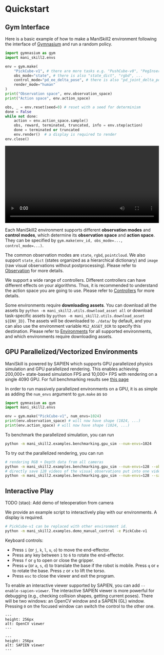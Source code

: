 # Quickstart

## Gym Interface

Here is a basic example of how to make a ManiSkill2 environment following the interface of [Gymnasium](https://gymnasium.farama.org/) and run a random policy.

```python
import gymnasium as gym
import mani_skill2.envs

env = gym.make(
    "PickCube-v1", # there are more tasks e.g. "PushCube-v0", "PegInsertionSide-v0, ...
    obs_mode="state", # there is also "state_dict", "rgbd", ...
    control_mode="pd_ee_delta_pose", # there is also "pd_joint_delta_pos", ...
    render_mode="human"
)
print("Observation space", env.observation_space)
print("Action space", env.action_space)

obs, _ = env.reset(seed=0) # reset with a seed for determinism
done = False
while not done:
    action = env.action_space.sample()
    obs, reward, terminated, truncated, info = env.step(action)
    done = terminated or truncated
    env.render()  # a display is required to render
env.close()
```
<video width="100%" controls autoplay>
  <source src="/_static/videos/demo.mp4" type="video/mp4">
</video>

<!-- .. video:: videos/demo.mp4 -->


Each ManiSkill2 environment supports different **observation modes** and **control modes**, which determine its **observation space** and **action space**. They can be specified by `gym.make(env_id, obs_mode=..., control_mode=...)`.

The common observation modes are `state`, `rgbd`, `pointcloud`. We also support `state_dict` (states organized as a hierarchical dictionary) and `image` (raw visual observations without postprocessing). Please refer to [Observation](../concepts/observation.md) for more details.

We support a wide range of controllers. Different controllers can have different effects on your algorithms. Thus, it is recommended to understand the action space you are going to use. Please refer to [Controllers](../concepts/controllers.md) for more details.

Some environments require **downloading assets**. You can download all the assets by `python -m mani_skill2.utils.download_asset all` or download task-specific assets by `python -m mani_skill2.utils.download_asset ${ENV_ID}`. The assets will be downloaded to `./data/` by default, and you can also use the environment variable `MS2_ASSET_DIR` to specify this destination. Please refer to [Environments](../concepts/environments.md) for all supported environments, and which environments require downloading assets.

## GPU Parallelized/Vectorized Environments

ManiSkill is powered by SAPIEN which supports GPU parallelized physics simulation and GPU parallelized rendering. This enables achieving 200,000+ state-based simulation FPS and 10,000+ FPS with rendering on a single 4090 GPU. For full benchmarking results see [this page](../additional_resources/performance_benchmarking)

In order to run massively parallelized environments on a GPU, it is as simple as adding the `num_envs` argument to `gym.make` as so

```python
import gymnasium as gym
import mani_skill2.envs

env = gym.make("PickCube-v1", num_envs=1024)
print(env.observation_space) # will now have shape (1024, ...)
print(env.action_space) # will now have shape (1024, ...)
```

To benchmark the parallelized simulation, you can run 

```bash
python -m mani_skill2.examples.benchmarking.gpu_sim --num-envs=1024
```

To try out the parallelized rendering, you can run

```bash
# rendering RGB + Depth data from all cameras
python -m mani_skill2.examples.benchmarking.gpu_sim --num-envs=128 --obs-mode="rgbd"
# directly save 128 videos of the visual observations put into one video
python -m mani_skill2.examples.benchmarking.gpu_sim --num-envs=128 --save-video
```


<!-- 
We provide examples to use our `VecEnv` with [Stable-baselines3](https://stable-baselines3.readthedocs.io/en/master/). Please refer to our [notebook](https://github.com/haosulab/ManiSkill2/blob/main/examples/tutorials/2_reinforcement_learning.ipynb) or [example scripts](https://github.com/haosulab/ManiSkill2/tree/main/examples/tutorials/reinforcement-learning). -->

<!-- ---

**Implementation details**: The vectorized environment is optimized for visual observations. In short, the vectorized environment creates multiple python processes (workers) to run the physical simulation for each environment. For each timestep, each worker will compute non-visual observations and rewards in parallel with rendering visual observations. Specifically, the worker (client) sends information needed for rendering to the main process (server), and the actual work of rendering is done by the server. Thus, non-visual and visual observations are obtained in parallel, and the amount of information to communicate between processes is minimized.

:::{note}
- The vectorized environment only supports observation modes including visual observations (`rgbd`, `pointcloud`, `image`). If only state observations are needed, most RL libraries (like Stable-baselines3) provide their implementations of multi-process vectorized environments.
- The visual observations (rendered from cameras) are `torch.Tensor` while non-visual observations are `numpy.ndarray`. It is critical to keep tensors on the GPU for overall efficiency.
- `env.render()` is not supported in the vectorized environment. We suggest that you only use our implementation of vectorized environments for training.
::: -->

## Interactive Play

TODO (stao): Add demo of teleoperation from camera

We provide an example script to interactively play with our environments. A display is required.

```bash
# PickCube-v1 can be replaced with other environment id.
python -m mani_skill2.examples.demo_manual_control -e PickCube-v1
```

Keyboard controls:

- Press `i` (or `j`, `k`, `l`, `u`, `o`) to move the end-effector.
- Press any key between `1` to `6` to rotate the end-effector.
- Press `f` or `g` to open or close the gripper.
- Press `w` (or `a`, `s`, `d`) to translate the base if the robot is mobile. Press `q` or `e` to rotate the base. Press `z` or `x` to lift the torso.
- Press `esc` to close the viewer and exit the program.

To enable an interactive viewer supported by SAPIEN, you can add `--enable-sapien-viewer`. The interactive SAPIEN viewer is more powerful for debugging (e.g., checking collision shapes, getting current poses). There will be two windows: an OpenCV window and a SAPIEN (GL) window. Pressing `0` on the focused window can switch the control to the other one.

```{image} images/OpenCV-viewer.png
---
height: 256px
alt: OpenCV viewer
---
```

```{image} images/SAPIEN-viewer.png
---
height: 256px
alt: SAPIEN viewer
---
```